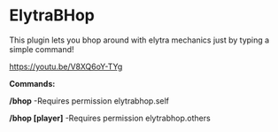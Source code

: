 # ElytraBHop
 
This plugin lets you bhop around with elytra mechanics just by typing a simple command!

https://youtu.be/V8XQ6oY-TYg

**Commands:**

**/bhop** -Requires permission elytrabhop.self

**/bhop [player]** -Requires permission elytrabhop.others
